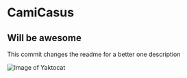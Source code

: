 # CamiCasus
## Will be awesome

This commit changes the readme for a better one description

![Image of Yaktocat](https://octodex.github.com/images/yaktocat.png)
